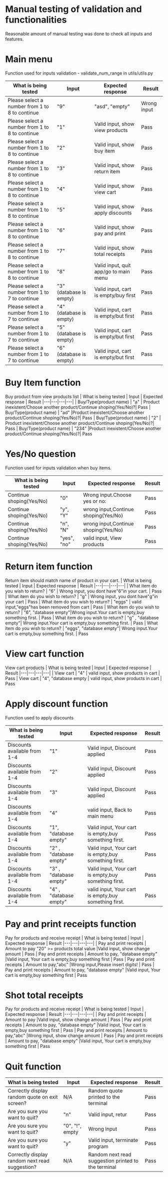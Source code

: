 # Manual testing of validation and functionalities

Reasonable amount of manual testing was done to check all inputs and features. <br>


# Main menu
Function used for inputs validation - validate_num_range in utils/utils.py

| What is being tested | Input  | Expected response | Result  |
|---|---|---|---|
|  Please select a number from 1 to 8 to continue | "9" | "asd", "empty"   |Wrong input | Pass
|  Please select a number from 1 to 8 to continue | "1" | Valid input, show view products | Pass
|  Please select a number from 1 to 8 to continue | "2" | Valid input, show buy item | Pass
|  Please select a number from 1 to 8 to continue | "3" | Valid input, show return item | Pass
|  Please select a number from 1 to 8 to continue | "4" | Valid input, show view cart  | Pass
|  Please select a number from 1 to 8 to continue | "5" | Valid input, show apply discounts | Pass
|  Please select a number from 1 to 8 to continue | "6" | Valid input, show pay and print | Pass
|  Please select a number from 1 to 8 to continue | "7" | Valid input, show total receipts| Pass
|  Please select a number from 1 to 8 to continue | "8" | Valid input, quit app/go to main menu | Pass
Please select a number from 1 to 7 to continue | "3" (database is empty)| Valid input, cart is empty/buy first | Pass
Please select a number from 1 to 7 to continue | "4" (database is empty)| Valid input, cart is empty/but first | Pass
Please select a number from 1 to 7 to continue | "5" (database is empty)| Valid input, cart is empty/but first | Pass
Please select a number from 1 to 7 to continue | "6" (database is empty)| Valid input, cart is empty/but first | Pass

# Buy Item function
Buy product from view products list
|  What is being tested  | Input  | Expected response  | Result
|---|---|---|---|
|  Buy/Type(product name) | "a"  | Product inexistent/Choose another product/Continue shoping(Yes/No)?| Pass
|  Buy/Type(product name) | "ad"  |Product inexistent/Choose another product/Continue shoping(Yes/No)?| Pass
|  Buy/Type(product name) | "2"  | Product inexistent/Choose another product/Continue shoping(Yes/No)?| Pass
|  Buy/Type(product name) | "234"  |Product inexistent/Choose another product/Continue shoping(Yes/No)?| Pass


# Yes/No question
Function used for inputs validation when buy items.

|  What is being tested  | Input  | Expected response  | Result
|---|---|---|---|
|  Continue shoping(Yes/No) | "0"|Wrong input.Choose yes or no: | Pass
|  Continue shoping(Yes/No) |  "y", "Y" | wrong input,Continue shoping(Yes/No)| Pass
|  Continue shoping(Yes/No) |  "n", "N" | wrong input,Continue shoping(Yes/No)| Pass
|  Continue shoping(Yes/No) |  "yes", "no" |valid input, View products| Pass


# Return item function
Return item should match name of product in your cart.
|  What is being tested  | Input  | Expected response  | Result
|---|---|---|---|
|  What item do you wish to return? | "6" | Wrong input, you dont have"6"in your cart. | Pass
|  What item do you wish to return?  | "g" | Wrong input, you dont have"g"in your cart  | Pass
| What item do you wish to return? | "eggs" | valid input,"eggs"has been removed from cart | Pass
|  What item do you wish to return? | "6", "database empty"|Wrong input.Your cart is empty,buy something first. | Pass
|  What item do you wish to return?  | "g" , "database empty"| Wrong input.Your cart is empty,buy something first.  | Pass
| What item do you wish to return? | "eggs", "database empty"| Wrong input.Your cart is empty,buy something first. | Pass

# View cart function
View cart products
|  What is being tested  | Input  | Expected response  | Result
|---|---|---|---|
|  View cart | "4" | valid input, show products in cart | Pass
|  View cart | "4", "database empty | valid input, show products in cart | Pass


# Apply discount function
Function used to apply discounts


|  What is being tested  | Input  | Expected response  | Result
|---|---|---|---|
| Discounts available from 1-4 | "1"  | Valid input, Discount applied| Pass
| Discounts available from 1-4 | "2"  | Valid input, Discount applied  | Pass
| Discounts available from 1-4 | "3"  | Valid input, Discount applied   | Pass
| Discounts available from 1-4 | "4"  | valid input, Back to main menu | Pass
| Discounts available from 1-4 | "1", "database empty"  | Valid input, Your cart is empty,buy something first.| Pass
| Discounts available from 1-4 | "2" , "database empty" | Valid input, Your cart is empty,buy something first. | Pass
| Discounts available from 1-4 | "3" , "database empty" | Valid input, Your cart is empty,buy something first. | Pass
| Discounts available from 1-4 | "4" , "database empty" | valid input, Your cart is empty,buy something first.| Pass


# Pay and print receipts function
Pay for products and receive receipt
|  What is being tested  | Input  | Expected response  | Result
|---|---|---|---|
| Pay and print receipts | Amount to pay "20" >= products total value  |Valid input, show change amount  | Pass
| Pay and print receipts | Amount to pay, "database empty" |Valid input, Your cart is empty,buy something first | Pass
| Pay and print receipts | Amount to pay,"abc"  |Wrong input,Please insert digits!  | Pass
| Pay and print receipts | Amount to pay, "database empty" |Valid input, Your cart is empty,buy something first | Pass

# Shot total receipts
Pay for products and receive receipt
|  What is being tested  | Input  | Expected response  | Result
|---|---|---|---|
| Pay and print receipts | Amount to pay  |Valid input, show change amount  | Pass
| Pay and print receipts | Amount to pay, "database empty" |Valid input, Your cart is empty,buy something first | Pass
| Pay and print receipts | Amount to pay,"abc"  |Wrong input, show change amount  | Pass
| Pay and print receipts | Amount to pay, "database empty" |Valid input, Your cart is empty,buy something first | Pass
# Quit function

|  What is being tested  | Input  | Expected response  | Result
|---|---|---|---|
| Correctly display random quote on exit screen? | N/A  | Random quote printed to the terminal  | Pass
| Are you sure you want to quit? | "n"  | Valid input, retur  | Pass
| Are you sure you want to quit? | "0", "!", empty | Wrong input | Pass
| Are you sure you want to quit? | "y"  | Valid input, terminate program  | Pass
| Correctly display random next read suggestion? | N/A  | Random next read suggestion printed to the terminal  | Pass
